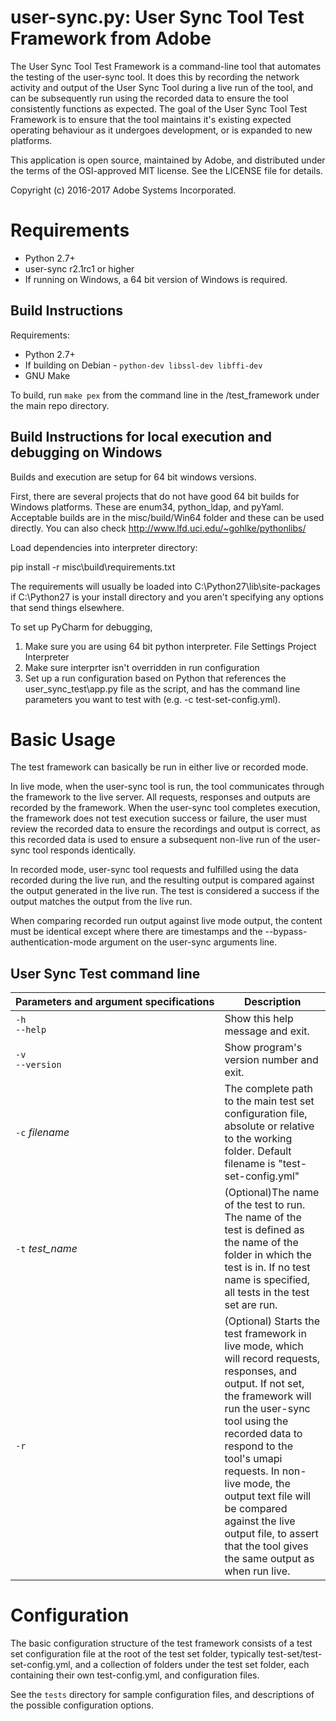 # user-sync.py: User Sync Tool Test Framework from Adobe

The User Sync Tool Test Framework is a command-line tool that automates the testing of the user-sync tool. It does this
by recording the network activity and output of the User Sync Tool during a live run of the tool, and can be
subsequently run using the recorded data to ensure the tool consistently functions as expected. The goal of the User
Sync Tool Test Framework is to ensure that the tool maintains it's existing expected operating behaviour as it
undergoes development, or is expanded to new platforms.

This application is open source, maintained by Adobe, and distributed under the terms of the OSI-approved MIT license.
See the LICENSE file for details.

Copyright (c) 2016-2017 Adobe Systems Incorporated.

# Requirements

* Python 2.7+
* user-sync r2.1rc1 or higher
* If running on Windows, a 64 bit version of Windows is required.

## Build Instructions

Requirements:

* Python 2.7+
* If building on Debian - `python-dev libssl-dev libffi-dev`
* GNU Make

To build, run `make pex` from the command line in the /test_framework under the main repo directory.

## Build Instructions for local execution and debugging on Windows

Builds and execution are setup for 64 bit windows versions.

First, there are several projects that do not have good 64 bit builds for Windows platforms.  These are enum34,
python_ldap, and pyYaml.  Acceptable builds are in the misc/build/Win64 folder and these can be used directly.  You can
also check http://www.lfd.uci.edu/~gohlke/pythonlibs/

Load dependencies into interpreter directory:

  pip install -r misc\build\requirements.txt

The requirements will usually be loaded into C:\Python27\lib\site-packages if C:\Python27 is your install directory and you aren't specifying any options that send things elsewhere.

To set up PyCharm for debugging,
1. Make sure you are using 64 bit python interpreter.  File Settings Project Interpreter
2. Make sure interprter isn't overridden in run configuration
3. Set up a run configuration based on Python that references the user_sync_test\app.py file as the script, and has the command line parameters you want to test with (e.g. -c test-set-config.yml).

# Basic Usage

The test framework can basically be run in either live or recorded mode.

In live mode, when the user-sync tool is run, the tool communicates through the framework to the live server. All requests, responses and outputs are recorded by the framework. When the user-sync tool completes execution, the framework does not test execution success or failure, the user must review the recorded data to ensure the recordings and output is correct, as this recorded data is used to ensure a subsequent non-live run of the user-sync tool responds identically.

In recorded mode, user-sync tool requests and fulfilled using the data recorded during the live run, and the resulting output is compared against the output generated in the live run. The test is considered a success if the output matches the output from the live run.

When comparing recorded run output against live mode output, the content must be identical except where there are timestamps and the --bypass-authentication-mode argument on the user-sync arguments line.

## User Sync Test command line

| Parameters&nbsp;and&nbsp;argument&nbsp;specifications | Description |
|------------------------------|------------------|
| `-h`<br />`--help` | Show this help message and exit. |
| `-v`<br />`--version` | Show program's version number and exit. |
| `-c` _filename_ | The complete path to the main test set configuration file, absolute or relative to the working folder. Default filename is "test-set-config.yml" |
| `-t` _test_name_ | (Optional)The name of the test to run. The name of the test is defined as the name of the folder in which the test is in. If no test name is specified, all tests in the test set are run. |
| `-r` | (Optional) Starts the test framework in live mode, which will record requests, responses, and output. If not set, the framework will run the user-sync tool using the recorded data to respond to the tool's umapi requests. In non-live mode, the output text file will be compared against the live output file, to assert that the tool gives the same output as when run live. |

# Configuration

The basic configuration structure of the test framework consists of a test set configuration file at the root of the test set folder, typically test-set/test-set-config.yml, and a collection of folders under the test set folder, each containing their own test-config.yml, and configuration files.

See the `tests` directory for sample configuration files, and descriptions of the possible configuration options.
